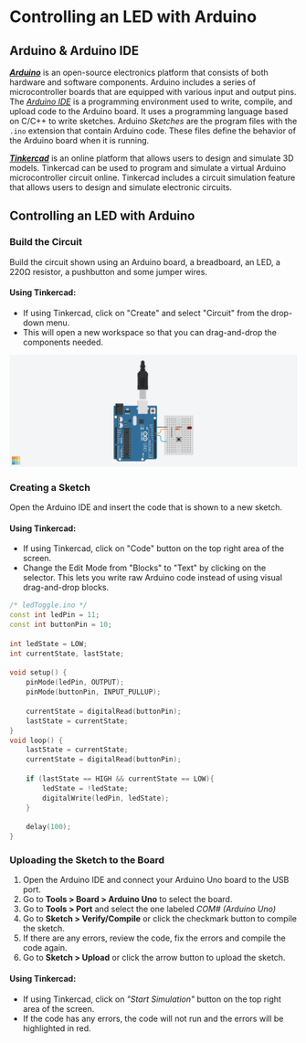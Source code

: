 # Controlling an LED with Arduino
<!-- Arduino & Arduino IDE -->
## Arduino & Arduino IDE
[***Arduino***](https://www.arduino.cc/) is an open-source electronics platform that consists of both hardware and software components. Arduino includes a series of microcontroller boards that are equipped with various input and output pins. The [*Arduino IDE*](https://www.arduino.cc/en/software/) is a programming environment used to write, compile, and upload code to the Arduino board. It uses a programming language based on C/C++ to write sketches. Arduino *Sketches* are the program files with the `.ino` extension that contain Arduino code. These files define the behavior of the Arduino board when it is running.
<!-- Tinkercad -->
[***Tinkercad***](https://www.tinkercad.com/) is an online platform that allows users to design and simulate 3D models. Tinkercad can be used to program and simulate a virtual Arduino microcontroller circuit online. Tinkercad includes a circuit simulation feature that allows users to design and simulate electronic circuits.

## Controlling an LED with Arduino

### Build the Circuit

Build the circuit shown using an Arduino board, a breadboard, an LED, a 220Ω resistor, a pushbutton and some jumper wires.

#### Using Tinkercad:
- If using Tinkercad, click on "Create" and select "Circuit" from the drop-down menu.
- This will open a new workspace so that you can drag-and-drop the components needed.

![Arduino LED & Pushbutton Circuit](screenshot/LED_Toggle.png)

### Creating a Sketch
Open the Arduino IDE and insert the code that is shown to a new sketch.

#### Using Tinkercad:
- If using Tinkercad, click on "Code" button on the top right area of the screen.
- Change the Edit Mode from "Blocks" to "Text" by clicking on the selector. This lets you write raw Arduino code instead of using visual drag-and-drop blocks.

```ino
/* ledToggle.ino */
const int ledPin = 11;
const int buttonPin = 10;

int ledState = LOW;
int currentState, lastState;

void setup() {
    pinMode(ledPin, OUTPUT);
    pinMode(buttonPin, INPUT_PULLUP);

    currentState = digitalRead(buttonPin);
    lastState = currentState;
}
void loop() {
    lastState = currentState;
    currentState = digitalRead(buttonPin);

    if (lastState == HIGH && currentState == LOW){
        ledState = !ledState;
        digitalWrite(ledPin, ledState);
    }

    delay(100);
}
```

### Uploading the Sketch to the Board
1. Open the Arduino IDE and connect your Arduino Uno board to the USB port.
2. Go to **Tools > Board > Arduino Uno** to select the board.
3. Go to **Tools > Port** and select the one labeled *COM# (Arduino Uno)*
4. Go to **Sketch > Verify/Compile** or click the checkmark button to compile the sketch.
5. If there are any errors, review the code, fix the errors and compile the code again.
6. Go to **Sketch > Upload** or click the arrow button to upload the sketch.
#### Using Tinkercad:
- If using Tinkercad, click on *"Start Simulation"* button on the top right area of the screen.
- If the code has any errors, the code will not run and the errors will be highlighted in red.
